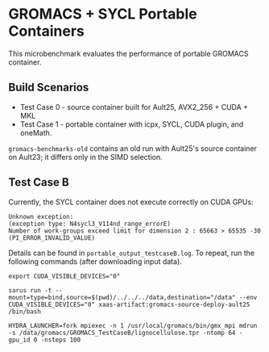 # GROMACS + SYCL Portable Containers

This microbenchmark evaluates the performance of portable GROMACS container.

## Build Scenarios

* Test Case 0 - source container built for Ault25, AVX2_256 + CUDA + MKL 
* Test Case 1 - portable container with icpx, SYCL, CUDA plugin, and oneMath.

`gromacs-benchmarks-old` contains an old run with Ault25's source container on Ault23; it differs only in the SIMD selection.

## Test Case B

Currently, the SYCL container does not execute correctly on CUDA GPUs:

```
Unknown exception:
(exception type: N4sycl3_V114nd_range_errorE)
Number of work-groups exceed limit for dimension 2 : 65663 > 65535 -30
(PI_ERROR_INVALID_VALUE)
```

Details can be found in `portable_output_testcaseB.log`. To repeat, run the following commands (after downloading input data).

```
export CUDA_VISIBLE_DEVICES="0"

sarus run -t --mount=type=bind,source=$(pwd)/../../../data,destination="/data" --env CUDA_VISIBLE_DEVICES="0" xaas-artifact:gromacs-source-deploy-ault25 /bin/bash

HYDRA_LAUNCHER=fork mpiexec -n 1 /usr/local/gromacs/bin/gmx_mpi mdrun -s /data/gromacs/GROMACS_TestCaseB/lignocellulose.tpr -ntomp 64 -gpu_id 0 -nsteps 100
```
